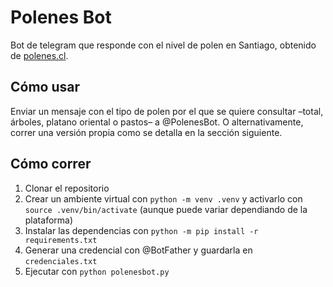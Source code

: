 # Polenes Bot

Bot de telegram que responde con el nivel de polen en Santiago, obtenido de
[polenes.cl](polenes.cl).

## Cómo usar

Enviar un mensaje con el tipo de polen por el que se quiere consultar –total,
árboles, platano oriental o pastos– a @PolenesBot. O alternativamente, correr
una versión propia como se detalla en la sección siguiente.

## Cómo correr

1. Clonar el repositorio
2. Crear un ambiente virtual con `python -m venv .venv` y activarlo con
   `source .venv/bin/activate` (aunque puede variar dependiando de la
   plataforma)
3. Instalar las dependencias con `python -m pip install -r requirements.txt`
4. Generar una credencial con @BotFather y guardarla en `credenciales.txt`
5. Ejecutar con `python polenesbot.py`
